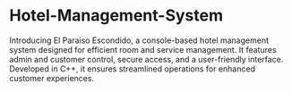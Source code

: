 # Hotel-Management-System
Introducing El Paraiso Escondido, a console-based hotel management system designed for efficient room and service management. It features admin and customer control, secure access, and a user-friendly interface. Developed in C++, it ensures streamlined operations for enhanced customer experiences. 
